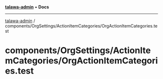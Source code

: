 [**talawa-admin**](../../../../README.md) • **Docs**

***

[talawa-admin](../../../../modules.md) / components/OrgSettings/ActionItemCategories/OrgActionItemCategories.test

# components/OrgSettings/ActionItemCategories/OrgActionItemCategories.test
